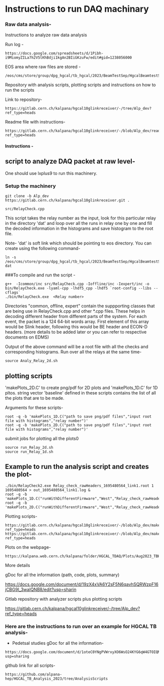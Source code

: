 # Instructions to run DAQ machinary
### Raw data analysis-

Instructions to analyze raw data analysis

Run log -
```
https://docs.google.com/spreadsheets/d/1Pibh-i9MiomyZILa7h2V5lKhBdji1kgAn2BIiGKzuFw/edit#gid=1238056000
```

EOS area where raw files are stored -
```
/eos/cms/store/group/dpg_hgcal/tb_hgcal/2023/BeamTestSep/HgcalBeamtestSep2023
```

Repository with analysis scripts, plotting scripts and instructions on how to run the scripts

Link to repository-
```
https://gitlab.cern.ch/kalpana/hgcal10glinkreceiver/-/tree/Alp_dev?ref_type=heads
```

Readme file with instructions-
```
https://gitlab.cern.ch/kalpana/hgcal10glinkreceiver/-/blob/Alp_dev/readme.md?ref_type=heads
```
#### Instructions -
## script to analyze DAQ packet at raw level-

One should use lxplus9 to run this machinery.
### Setup the machinery
```
git clone -b Alp_dev https://gitlab.cern.ch/kalpana/hgcal10glinkreceiver.git .

```

```
src/RelayCheck.cpp
```
This script takes the relay number as the input, look for this particular relay in the directory 'dat' and loop over all the runs in relay one by one and fill the decoded information in the histograms and save histogram to the root file.

Note- 'dat' is soft link which should be pointing to eos directory. You can create using the following command-

```
ln -s /eos/cms/store/group/dpg_hgcal/tb_hgcal/2023/BeamTestSep/HgcalBeamtestSep2023 dat
```

###To compile and run the script -
```
g++  -Icommon/inc src/RelayCheck.cpp -Ioffline/inc -Iexpert/inc -o bin/RelayCheck.exe -lyaml-cpp -lhdf5_cpp -lhdf5 `root-config --libs --cflags`
./bin/RelayCheck.exe  <Relay number>
```

Directories "common,	offline, expert" contain the suppporting classes that are being use in RelayCheck.cpp and other *.cpp files. These helps in decoding different header from different parts of the system.
For each event, the packet is a 124 64-bit words array. First element of this array would be Slink header, following this would be BE header and ECON-D headers.
(more details to be added later or you can refer to respective documents on EDMS)

Output of the above command will be a root file with all the checks and corresponding histograms.
Run over all the relays at the same time-

```
source Analy_Relay_2d.sh
```

## plotting scripts

'makePlots_2D.C' to create png/pdf for 2D plots and 'makePlots_1D.C' for 1D pltos. string vector  'baseline' defined in these scripts contains the list of all the plots that are to be made.

Arguments for these scripts-
```
root -q -b 'makePlots_1D.C("path to save png/pdf files","input root file with histograms","relay number")'
root -q	-b 'makePlots_2D.C("path to save png/pdf files","input root file with histograms","relay number")'

```
submit jobs for plotting all the plots0

```
source run_Relay_2d.sh
source run_Relay_1d.sh
```


## Example to run the analysis script and creates the plot-

```
./bin/RelayCheck2.exe Relay_check_rawHeaders_1695480564_link1.root 1 1695480564 > out_1695480564_link1.log &
root -q -b 'makePlots_1D.C("runWithDifferentFirmware","West","Relay_check_rawHeaders_1695480564_link2.root","1695480564")'
root -q -b 'makePlots_2D.C("runWithDifferentFirmware","West","Relay_check_rawHeaders_1695480564_link2.root","1695480564")'
```

Plotting scripts-
```
https://gitlab.cern.ch/kalpana/hgcal10glinkreceiver/-/blob/Alp_dev/makePlots_1D.C?ref_type=heads
https://gitlab.cern.ch/kalpana/hgcal10glinkreceiver/-/blob/Alp_dev/makePlots_2D.C?ref_type=heads
```

Plots on the webpage-
```
https://kalpana.web.cern.ch/kalpana/folder/HGCAL_TDAQ/Plots/Aug2023_TBHGCAL_CERN/rawDataStudies/OrbitCounter_MisMatch/
```
More details

gDoc for all the information (path, code, plots, summary)

https://docs.google.com/document/d/19zX4xVA6Y2sF5N6qavhSQRWzpF16jCBG9I_3waIQNB8/edit?usp=sharin

Gitlab repository with analyzer scripts plus plotting scripts

https://gitlab.cern.ch/kalpana/hgcal10glinkreceiver/-/tree/Alp_dev?ref_type=heads




### Here are the instructions to run over an example for HGCAL TB analysis-
* Pedetsal studies
gDoc for all the information-
```
https://docs.google.com/document/d/1oteC0YNgPVWrxyXO6WsO24KYG6qW4GTOIQMMr4alRf0/edit?usp=sharing
```
github link for all scripts-
```
https://github.com/alpana-hep/HGCAL_TB_Analysis_2023/tree/AnalysisScripts
```


